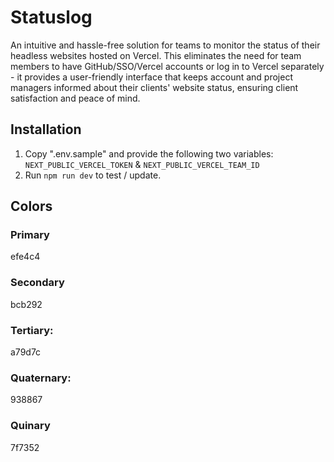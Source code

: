 # Statuslog

An intuitive and hassle-free solution for teams to monitor the status of their headless websites hosted on Vercel. This eliminates the need for team members to have GitHub/SSO/Vercel accounts or log in to Vercel separately - it provides a user-friendly interface that keeps account and project managers informed about their clients' website status, ensuring client satisfaction and peace of mind.

## Installation

1.  Copy ".env.sample" and provide the following two variables: `NEXT_PUBLIC_VERCEL_TOKEN` & `NEXT_PUBLIC_VERCEL_TEAM_ID`
2.  Run `npm run dev` to test / update.

## Colors

### Primary
efe4c4

### Secondary
bcb292

### Tertiary:
a79d7c

### Quaternary:
938867

### Quinary
7f7352